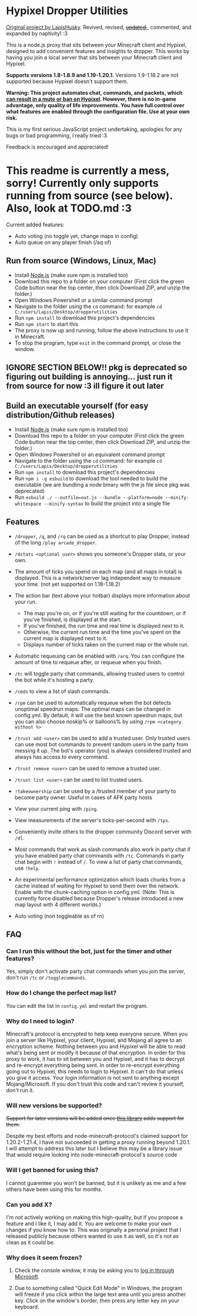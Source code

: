# Hypixel Dropper Utilities
[Original project by LapisHusky](https://github.com/LapisHusky/dropperutilities). Revived, revised, [~~updated,~~](#Will-new-versions-be-supported), commented, and expanded by naptivity! :3

This is a node.js proxy that sits between your Minecraft client and Hypixel, designed to add convenient features and insights to dropper. This works by having you join a local server that sits between your Minecraft client and Hypixel.

<strong>Supports versions 1.8-1.8.9 and 1.19-1.20.1.</strong> Versions 1.9-1.18.2 are not supported because Hypixel doesn't support them.

**Warning: This project automates chat, commands, and packets, which [can result in a mute or ban on Hypixel](https://hypixel.net/terms/#term-2). However, there is no in-game advantage, only quality of life improvements. You have full control over what features are enabled through the configuration file. Use at your own risk.**

This is my first serious JavaScript project undertaking, apologies for any bugs or bad programming, I really tried :3

Feedback is encouraged and appreciated!

# This readme is currently a mess, sorry! Currently only supports running from source (see below). Also, look at TODO.md :3

Current added features:
- Auto voting (no toggle yet, change maps in config)
- Auto queue on any player finish (/aq of)

<!-- ill add back the release instructions once i get a damn release working :( -->

<!-- ## How to use (Windows)
- Download the file from [releases](https://github.com/naptivity/dropperutilities/releases) windows.exe.
- You may move the downloaded file to a separate folder, or leave it where it was.
- Run the .exe file to start the proxy. This program is not officially approved by Microsoft, so Windows may present a security warning. You can click More Info and find a Run Anyway button. A new window should pop up. If everything goes as it should, you should see the text: `Proxy started. You may now join localhost in Minecraft. Keep this window open in the background.`
- Add a multiplayer server with the IP `localhost` in a supported Minecraft version.
- Join the server
- Check the window from earlier. You may need to follow login instructions there the first time you run this, afterwards login information is saved. [Why do I need to login?](#Why-do-I-need-to-login)
- See features for commands
- Once you're in Hypixel, you can use `/tc` or `/togglecommands` to toggle party chat commands on or off. By default, they are deactivated.
- Create or join a party
- Run `/party chat !help` or `/commands` for a list of commands
- To stop the program, close the window. This will disconnect you if you're still logged into Minecraft. -->


<!-- README TODO

Make properly updated features section and link it here

Standardize whether or not there are periods at the end of things lol either be serious or dont pick a side

Move features, FAQ, and maybe even setup to their own file and keep readme concise (shortened versions of each)





 -->


## Run from source (Windows, Linux, Mac)
- Install [Node.js](https://nodejs.org/en/download/) (make sure npm is installed too)
- Download this repo to a folder on your computer (First click the green Code button near the top center, then click Download ZIP, and unzip the folder.)
- Open Windows Powershell or a similar command prompt
- Navigate to the folder using the `cd` command: for example `cd C:/users/Lapis/Desktop/dropperutilities`
- Run `npm install` to download this project's dependencies
- Run `npm start` to start this
- The proxy is now up and running, follow the above instructions to use it in Minecraft.
- To stop the program, type `exit` in the command prompt, or close the window.


## IGNORE SECTION BELOW!! pkg is deprecated so figuring out building is annoying... just run it from source for now :3 ill figure it out later 
## Build an executable yourself (for easy distribution/Github releases) 
- Install [Node.js](https://nodejs.org/en/download/) (make sure npm is installed too)
- Download this repo to a folder on your computer (First click the green Code button near the top center, then click Download ZIP, and unzip the folder.)
- Open Windows Powershell or an equivalent command prompt
- Navigate to the folder using the `cd` command: for example `cd C:/users/Lapis/Desktop/dropperutilities`
- Run `npm install` to download this project's dependencies
- Run `npm i -g esbuild` to download the tool needed to build the executable (we are bundling a node binary with the js file since pkg was deprecated)
- Run `esbuild ./ --outfile=out.js --bundle --platform=node --minify-whitespace --minify-syntax` to build the project into a single file
<!-- - Download your platform's node binary from https://nodejs.org/dist/v22.5.0/ <strong>(I am using Windows, following steps slightly vary on other OSes but is roughly the same)</strong>
  - Quick powershell command to do so: `Invoke-WebRequest https://nodejs.org/dist/v22.5.0/win-x64/node.exe -OutFile node.exe`
- 
- Run the powershell `cmd /c "copy /b node.exe+out.js out.exe"` to bundle the program and the node executable into one.
- You may delete node.exe afterwards -->



## Features
- `/dropper`, `/q`, and `/rq` can be used as a shortcut to play Dropper, instead of the long `/play arcade_dropper`.
- `/dstats <optional user>` shows you someone's Dropper stats, or your own.
- The amount of ticks you spend on each map (and all maps in total) is displayed. This is a network/server lag independent way to measure your time. (not yet supported on 1.18-1.18.2)
- The action bar (text above your hotbar) displays more information about your run.
  - The map you're on, or if you're still waiting for the countdown, or if you've finished, is displayed at the start.
  - If you've finished, the run time and real time is displayed next to it.
  - Otherwise, the current run time and the time you've spent on the current map is displayed next to it.
  - Displays number of ticks taken on the current map or the whole run.
- Automatic requeuing can be enabled with `/arq`. You can configure the amount of time to requeue after, or requeue when you finish.
- `/tc` will toggle party chat commands, allowing trusted users to control the bot while it's hosting a party.
- `/cmds` to view a list of slash commands.
- `/rpm` can be used to automatically requeue when the bot detects unoptimal speedrun maps. The optimal maps can be changed in config.yml. By default, it will use the best known speedrun maps, but you can also choose noskip% or balloons% by using `/rpm <category without %>`
- `/trust add <user>` can be used to add a trusted user. Only trusted users can use most bot commands to prevent random users in the party from messing it up. The bot's operator (you) is always considered trusted and always has access to every command.
- `/trust remove <user>` can be used to remove a trusted user.
- `/trust list <user>` can be used to list trusted users.
- `!takeownership` can be used by a /trusted member of your party to become party owner. Useful in cases of AFK party hosts

- View your current ping with `/ping`.
- View measurements of the server's ticks-per-second with `/tps`.
- Conveniently invite others to the dropper community Discord server with `/dl`.
- Most commands that work as slash commands also work in party chat if you have enabled party chat commands with `/tc`. Commands in party chat begin with `!` instead of `/`. To view a list of party chat commands, use `!help`.
- An experimental performance optimization which loads chunks from a cache instead of waiting for Hypixel to send them over the network. Enable with the chunk-caching option in config.yml. (Note: This is currently force disabled because Dropper's release introduced a new map layout with 4 different worlds.)
- Auto voting (non toggleable as of rn)





## FAQ

### Can I run this without the bot, just for the timer and other features?
Yes, simply don't activate party chat commands when you join the server, don't run `/tc` or `/togglecommands`.

### How do I change the perfect map list?
You can edit the list in `config.yml` and restart the program.

### Why do I need to login?
Minecraft's protocol is encrypted to help keep everyone secure. When you join a server like Hypixel, your client, Hypixel, and Mojang all agree to an encryption scheme. Nothing between you and Hypixel will be able to read what's being sent or modify it because of that encryption. In order for this proxy to work, it has to sit between you and Hypixel, and it has to decrypt and re-encrypt everything being sent. In order to re-encrypt everything going out to Hypixel, this needs to login to Hypixel. It can't do that unless you give it access.
Your login information is not sent to anything except Mojang/Microsoft. If you don't trust this code and can't review it yourself, don't run it.

### Will new versions be supported?
~~Support for later versions will be added once [this library](https://github.com/PrismarineJS/node-minecraft-protocol) adds support for them.~~

Despite my best efforts and node-minecraft-protocol's claimed support for 1.20.2-1.21.4, I have not succeeded in getting a proxy running beyond 1.20.1. I will attempt to address this later but I believe this may be a library issue that would require looking into node-minecraft-protocol's source code

### Will I get banned for using this?
I cannot guarentee you won't be banned, but it is unlikely as me and a few others have been using this for months.

### Can you add X?
I'm not actively working on making this high-quality, but if you propose a feature and I like it, I may add it. You are welcome to make your own changes if you know how to. This was originally a personal project that I released publicly because others wanted to use it as well, so it's not as clean as it could be.

### Why does it seem frozen?
1. Check the console window, it may be asking you to [log in through Microsoft](#Why-do-I-need-to-login).

2. Due to something called "Quick Edit Mode" in Windows, the program will freeze if you click within the large text area until you press another key. Click on the window's border, then press any letter key on your keyboard.